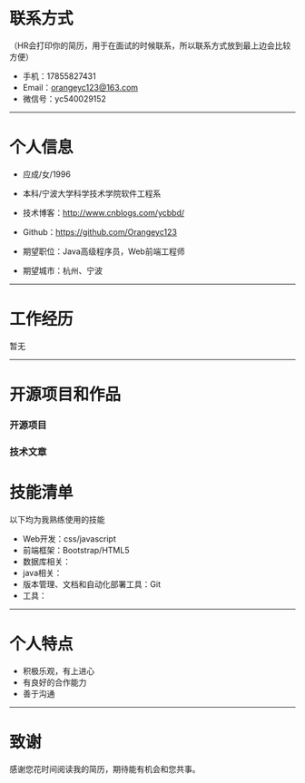 

# 联系方式
（HR会打印你的简历，用于在面试的时候联系，所以联系方式放到最上边会比较方便）

- 手机：17855827431
- Email：orangeyc123@163.com 
- 微信号：yc540029152

---

# 个人信息

 - 应成/女/1996 
 - 本科/宁波大学科学技术学院软件工程系 
 - 技术博客：http://www.cnblogs.com/ycbbd/
 - Github：https://github.com/Orangeyc123

 - 期望职位：Java高级程序员，Web前端工程师
 - 期望城市：杭州、宁波

---

# 工作经历
暂无

---

# 开源项目和作品


### 开源项目

### 技术文章


# 技能清单

以下均为我熟练使用的技能

- Web开发：css/javascript
- 前端框架：Bootstrap/HTML5
- 数据库相关：
- java相关：
- 版本管理、文档和自动化部署工具：Git
- 工具：


---

# 个人特点
- 积极乐观，有上进心
- 有良好的合作能力
- 善于沟通
---
# 致谢
感谢您花时间阅读我的简历，期待能有机会和您共事。